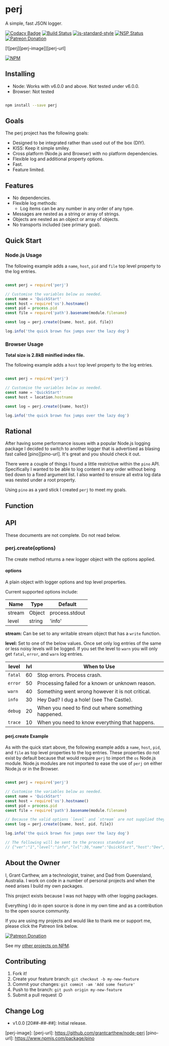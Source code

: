 # perj

A simple, fast JSON logger.

[![Codacy Badge](https://api.codacy.com/project/badge/Grade/fa9e7647f42842d09349746b91e5b8ca)](https://www.codacy.com/app/grantcarthew/node-perj?utm_source=github.com&amp;utm_medium=referral&amp;utm_content=grantcarthew/node-perj&amp;utm_campaign=Badge_Grade)
[![Build Status][travisci-image]][travisci-url]
[![js-standard-style][js-standard-image]][js-standard-url]
[![NSP Status][nsp-image]][nsp-url]
[![Patreon Donation][patreon-image]][patreon-url]

[![perj][perj-image]][perj-url]

[![NPM][nodei-npm-image]][nodei-npm-url]


## Installing

* Node: Works with v6.0.0 and above. Not tested under v6.0.0.
* Browser: Not tested

```sh

npm install --save perj

```

## Goals

The perj project has the following goals:

* Designed to be integrated rather than used out of the box (DIY).
* KISS: Keep it simple smiley.
* Cross platform (Node.js and Browser) with no platform dependencies.
* Flexible log and additional property options.
* Fast.
* Feature limited.

## Features

* No dependencies.
* Flexible log methods:
  * Log items can be any number in any order of any type.
* Messages are nested as a string or array of strings.
* Objects are nested as an object or array of objects.
* No transports included (see primary goal).

## Quick Start

### Node.js Usage

The following example adds a `name`, `host`, `pid` and `file` top level property to the log entries.

```js

const perj = require('perj')

// Customise the variables below as needed.
const name = 'QuickStart'
const host = require('os').hostname()
const pid = process.pid
const file = require('path').basename(module.filename)

const log = perj.create({name, host, pid, file})

log.info('the quick brown fox jumps over the lazy dog')

```

### Browser Usage

__Total size is 2.8kB minified index file.__

The following example adds a `host` top level property to the log entries.

```js

const perj = require('perj')

// Customise the variables below as needed.
const name = 'QuickStart'
const host = location.hostname

const log = perj.create({name, host})

log.info('the quick brown fox jumps over the lazy dog')

```


## Rational

After having some performance issues with a popular Node.js logging package I decided to switch to another logger that is advertised as blasing fast called [pino][pino-url]. It's great and you should check it out.

There were a couple of things I found a little restrictive within the `pino` API. Specifically I wanted to be able to log content in any order without being tied down to a fixed argument list. I also wanted to ensure all extra log data was nested under a root property.

Using `pino` as a yard stick I created `perj` to meet my goals.

## Function



## API

These documents are not complete. Do not read below.

### perj.create(options)

The create method returns a new logger object with the options applied.

#### options

A plain object with logger options and top level properties.

Current supported options include:

| Name   | Type   | Default        |
|--------|--------|----------------|
| stream | Object | process.stdout |
| level  | string | 'info'         |

__stream:__ Can be set to any writable stream object that has a `write` function.

__level:__ Set to one of the below values. Once set only log entries of the same or less noisy levels will be logged. If you set the level to `warn` you will only get `fatal`, `error`, and `warn` log entries.

| level   | lvl | When to Use                                         |
|---------|-----|-----------------------------------------------------|
| `fatal` | 60  | Stop errors. Process crash.                         |
| `error` | 50  | Processing failed for a known or unknown reason.    |
| `warn`  | 40  | Something went wrong however it is not critical.    |
| `info`  | 30  | Hey Dad? I dug a hole! (see The Castle).            |
| `debug` | 20  | When you need to find out where something happened. |
| `trace` | 10  | When you need to know everything that happens.      |


#### perj.create Example

As with the quick start above, the following example adds a `name`, `host`, `pid`, and `file` as top level properties to the log entries. These properties do not exist by default because that would require `perj` to import the `os` Node.js module. Node.js modules are not imported to ease the use of `perj` on either Node.js or in the Browser.

```js

const perj = require('perj')

// Customise the variables below as needed.
const name = 'QuickStart'
const host = require('os').hostname()
const pid = process.pid
const file = require('path').basename(module.filename)

// Because the valid options `level` and `stream` are not supplied they are set to the defaults.
const log = perj.create({name, host, pid, file})

log.info('the quick brown fox jumps over the lazy dog')

// The following will be sent to the process standard out
// {"ver":"1","level":"info","lvl":30,"name":"QuickStart","host":"Dev","pid":"5009","file":"example.js","time":1524902250052,"msg":"the quick brown fox jumps over the lazy dog","data":""}

```

## About the Owner

I, Grant Carthew, am a technologist, trainer, and Dad from Queensland, Australia. I work on code in a number of personal projects and when the need arises I build my own packages.

This project exists because I was not happy with other logging packages.

Everything I do in open source is done in my own time and as a contribution to the open source community.

If you are using my projects and would like to thank me or support me, please click the Patreon link below.

[![Patreon Donation][patreon-image]][patreon-url]

See my [other projects on NPM](https://www.npmjs.com/~grantcarthew).

## Contributing

1.  Fork it!
2.  Create your feature branch: `git checkout -b my-new-feature`
3.  Commit your changes: `git commit -am 'Add some feature'`
4.  Push to the branch: `git push origin my-new-feature`
5.  Submit a pull request :D

## Change Log

- v1.0.0 [20##-##-##]: Initial release. 

[travisci-image]: https://travis-ci.org/grantcarthew/node-perj.svg?branch=master
[travisci-url]: https://travis-ci.org/grantcarthew/node-perj
[js-standard-image]: https://img.shields.io/badge/code%20style-standard-brightgreen.svg
[js-standard-url]: http://standardjs.com/
[nsp-image]: https://nodesecurity.io/orgs/openjs/projects/node-perj/badge
[nsp-url]: https://nodesecurity.io/orgs/openjs/projects/node-perj
[patreon-image]: https://img.shields.io/badge/patreon-donate-yellow.svg
[patreon-url]: https://www.patreon.com/grantcarthew
[nodei-npm-image]: https://nodei.co/npm/node-perj.png?downloads=true&downloadRank=true&stars=true
[nodei-npm-url]: https://nodei.co/npm/node-perj/
[perj-image]: 
[perj-url]: https://github.com/grantcarthew/node-perj
[pino-url]: https://www.npmjs.com/package/pino
